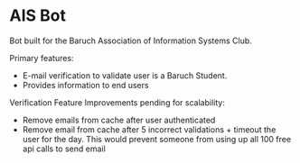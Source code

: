 # AIS Bot

Bot built for the Baruch Association of Information Systems Club.

Primary features:

- E-mail verification to validate user is a Baruch Student.
- Provides information to end users

Verification Feature Improvements pending for scalability:

- Remove emails from cache after user authenticated
- Remove email from cache after 5 incorrect validations + timeout the user for the day. This would prevent someone from using up all 100 free api calls to send email
